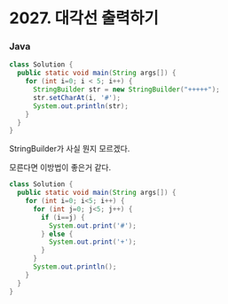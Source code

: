 # 2027. 대각선 출력하기



### Java

```java
class Solution {
  public static void main(String args[]) {
    for (int i=0; i < 5; i++) {
      StringBuilder str = new StringBuilder("+++++");
      str.setCharAt(i, '#');
      System.out.println(str);
    }
  } 
}
```

StringBuilder가 사실 뭔지 모르겠다.

모른다면 이방법이 좋은거 같다.

```java
class Solution {
  public static void main(String args[]) {
    for (int i=0; i<5; i++) {
      for (int j=0; j<5; j++) {
        if (i==j) {
          System.out.print('#');
        } else {
          System.out.print('+');
        }
      }
      System.out.println();
    }
  } 
}
```


